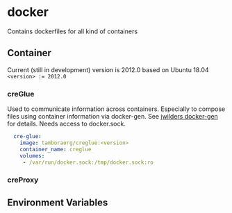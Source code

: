 # docker
Contains dockerfiles for all kind of containers

## Container
Current (still in development) version is 2012.0 based on Ubuntu 18.04
`<version> := 2012.0`

### creGlue
Used to communicate information across containers. Especially to compose files using container information via docker-gen.
See [jwilders docker-gen](https://github.com/jwilder/docker-gen) for details. Needs access to docker.sock.

```yaml
  cre-glue:
    image: tamboraorg/creglue:<version>
    container_name: creglue
    volumes:
     - /var/run/docker.sock:/tmp/docker.sock:ro
```


### creProxy


## Environment Variables


